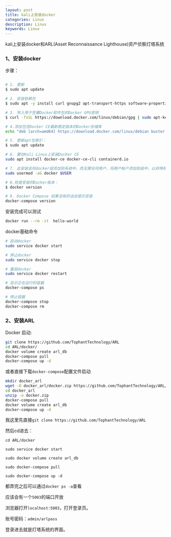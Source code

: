 ```yaml
---
layout: post
title: kali上安装docker
categories: Linux
description: Linux
keywords: Linux
---
```


kali上安装docker和ARL(Asset Reconnaissance Lighthouse)资产侦察灯塔系统

### 1、安装docker

步骤：

```bash

# 1. 更新
$ sudo apt update

# 2. 安装依赖包
$ sudo apt -y install curl gnupg2 apt-transport-https software-properties-common ca-certificates

# 3. 导入用于签署Docker软件包的Docker GPG密钥
$ curl -fsSL https://download.docker.com/linux/debian/gpg | sudo apt-key add -

# 4.添加包含Docker CE最新稳定版本的Docker存储库
echo "deb [arch=amd64] https://download.docker.com/linux/debian buster stable" | sudo tee  /etc/apt/sources.list.d/docker.list

# 5. 更新apt包索引：
$ sudo apt update

# 6. 要在Kali Linux上安装Docker CE
sudo apt install docker-ce docker-ce-cli containerd.io

# 7. 此安装会将docker组添加到系统中，而无需任何用户，将用户帐户添加到组中，以非特权用户身份运行docker命令：
sudo usermod -aG docker $USER

# 8.检查安装的Docker版本：
$ docker version

# 9. Docker Compose 如果没有的话会提示安装
docker-compose version
```

安装完成可以测试

```bash
docker run --rm -it  hello-world
```

docker基础命令

```bash
# 启动docker
sudo service docker start

# 停止docker
sudo service docker stop

# 重启docker
sudo service docker restart

# 显示正在运行的容器
docker-compose ps

# 停止容器
docker-compose stop
docker-compose rm
```

### 2、安装ARL

Docker 启动:

```bash
git clone https://github.com/TophantTechnology/ARL
cd ARL/docker/
docker volume create arl_db
docker-compose pull
docker-compose up -d 
```

或者直接下载`docker-compose`配置文件启动

```bash
mkdir docker_arl
wget -O docker_arl/docker.zip https://github.com/TophantTechnology/ARL/releases/download/v2.4.1/docker.zip
cd docker_arl
unzip -o docker.zip
docker-compose pull
docker volume create arl_db
docker-compose up -d
```

我这里先直接`git clone https://github.com/TophantTechnology/ARL`

然后cd进去：

```
cd ARL/docker

sudo service docker start

sudo docker volume create arl_db

sudo docker-compose pull

sudo docker-compose up -d 
```

都弄完之后可以通过`docker ps -a`查看

应该会有一个`5003`的端口开放

浏览器打开`localhost:5003`，打开登录页。

账号密码：`admin/arlpass`

登录进去就是灯塔系统的界面。
